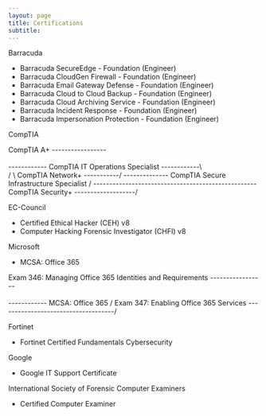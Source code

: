 ```yaml
---
layout: page
title: Certifications
subtitle: 
---
```

Barracuda

* Barracuda SecureEdge - Foundation (Engineer)
* Barracuda CloudGen Firewall - Foundation (Engineer)
* Barracuda Email Gateway Defense - Foundation (Engineer)
* Barracuda Cloud to Cloud Backup - Foundation (Engineer)
* Barracuda Cloud Archiving Service - Foundation (Engineer)
* Barracuda Incident Response - Foundation (Engineer)
* Barracuda Impersonation Protection - Foundation (Engineer)

CompTIA

CompTIA A+ -----------------\
                             \
                              ------------ CompTIA IT Operations Specialist ------------\                             
                             /                                                           \ 
CompTIA Network+ -----------/                                                             -------------- CompTIA Secure Infrastructure Specialist 
                                                                                         /
---------------------------------------------------CompTIA Security+ -------------------/

EC-Council

* Certified Ethical Hacker (CEH) v8
* Computer Hacking Forensic Investigator (CHFI) v8

Microsoft

* MCSA: Office 365

Exam 346: Managing Office 365 Identities and Requirements -----------------\
                                                                            \
                                                                             ------------ MCSA: Office 365
                                                                            /
Exam 347: Enabling Office 365 Services ------------------------------------/                                                             


Fortinet

* Fortinet Certified Fundamentals Cybersecurity

Google

* Google IT Support Certificate

International Society of Forensic Computer Examiners

* Certified Computer Examiner

